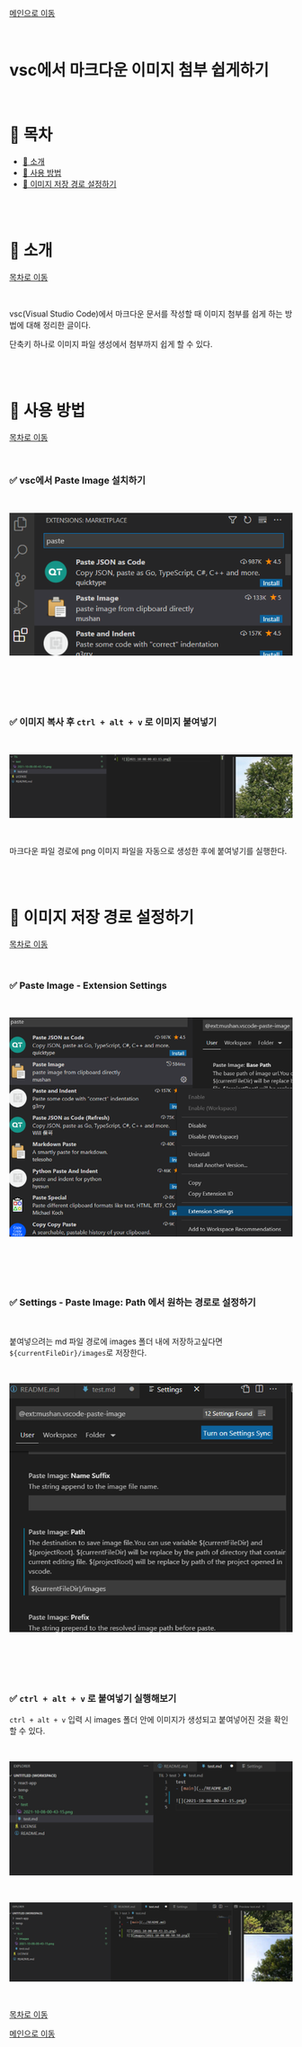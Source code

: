 [메인으로 이동](../README.md)

<br>

# vsc에서 마크다운 이미지 첨부 쉽게하기

<br>

# 📒 목차 <a id="index"></a>

- [📖 소개](#introduction) <br>
- [📖 사용 방법](#how-to-do) <br>
- [📖 이미지 저장 경로 설정하기](#setting-image-path) <br>

<br><br>

# 📖 소개 <a id="introduction"></a>

[목차로 이동](#index)

<br>

vsc(Visual Studio Code)에서 마크다운 문서를 작성할 때 이미지 첨부를 쉽게 하는 방법에 대해 정리한 글이다. <br>

단축키 하나로 이미지 파일 생성에서 첨부까지 쉽게 할 수 있다.

<br><br>

# 📖 사용 방법 <a id="how-to-do"></a> 

[목차로 이동](#index)

<br>

### ✅ vsc에서 Paste Image 설치하기

<br>

![](images/vsc-markdown/2021-10-08-01-20-17.png)

<br><br>



<br>

### ✅ 이미지 복사 후 `ctrl + alt + v` 로 이미지 붙여넣기

<br>

![](images/vsc-markdown/2021-10-08-01-21-15.png)

<br>

마크다운 파일 경로에 png 이미지 파일을 자동으로 생성한 후에 붙여넣기를 실행한다.

<br><br>

# 📖 이미지 저장 경로 설정하기 <a id="setting-image-path"></a>

[목차로 이동](#index)

<br>

### ✅ Paste Image - Extension Settings

<br>

![](images/vsc-markdown/2021-10-08-01-21-43.png)

<br><br>

<br>

### ✅ Settings - Paste Image: Path 에서 원하는 경로로 설정하기

<br>

붙여넣으려는 md 파일 경로에 images 폴더 내에 저장하고싶다면 `${currentFileDir}/images`로 저장한다.

<br>

![](images/vsc-markdown/2021-10-08-01-21-54.png)

<br><br>

<br>

### ✅ `ctrl + alt + v` 로 붙여넣기 실행해보기

`ctrl + alt + v` 입력 시 images 폴더 안에 이미지가 생성되고 붙여넣어진 것을 확인할 수 있다.

<br>

![](images/vsc-markdown/2021-10-08-01-21-59.png)

<br>

![](images/vsc-markdown/2021-10-08-01-22-10.png)


<br>

[목차로 이동](#index)

[메인으로 이동](../README.md)